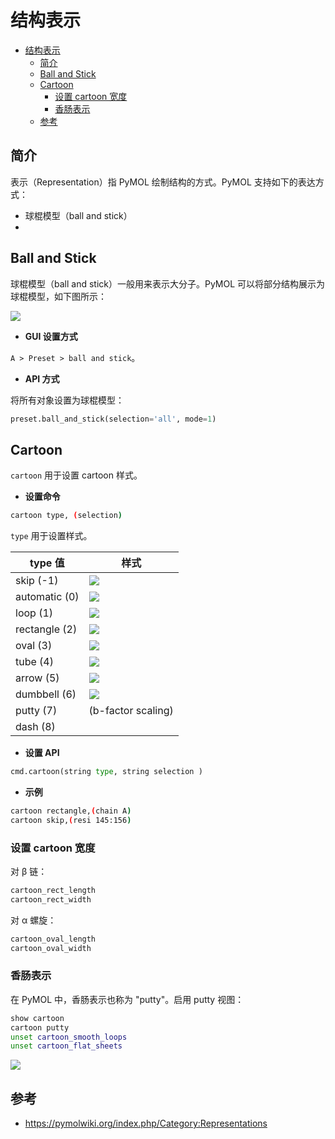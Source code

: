 # 结构表示

- [结构表示](#结构表示)
  - [简介](#简介)
  - [Ball and Stick](#ball-and-stick)
  - [Cartoon](#cartoon)
    - [设置 cartoon 宽度](#设置-cartoon-宽度)
    - [香肠表示](#香肠表示)
  - [参考](#参考)

## 简介

表示（Representation）指 PyMOL 绘制结构的方式。PyMOL 支持如下的表达方式：

- 球棍模型（ball and stick）
- 

## Ball and Stick

球棍模型（ball and stick）一般用来表示大分子。PyMOL 可以将部分结构展示为球棍模型，如下图所示：

![](images/2022-01-24-10-35-51.png)

- **GUI 设置方式**

`A > Preset > ball and stick`。

- **API 方式**

将所有对象设置为球棍模型：

```python
preset.ball_and_stick(selection='all', mode=1)
```

## Cartoon

`cartoon` 用于设置 cartoon 样式。

- **设置命令**

```sh
cartoon type, (selection)
```

`type` 用于设置样式。

|type 值|样式|
|---|---|
|skip (-1)| ![](images/2022-01-24-11-11-55.png)|
|automatic (0)| ![](images/2022-01-24-11-12-20.png)|
|loop (1)|![](images/2022-01-24-11-18-16.png)|
|rectangle (2)|![](images/2022-01-24-11-18-57.png)|
|oval (3)|![](images/2022-01-24-11-19-23.png)|
|tube (4)|![](images/2022-01-24-11-19-50.png)|
|arrow (5)|![](images/2022-01-24-11-20-15.png)|
|dumbbell (6)|![](images/2022-01-24-11-20-42.png)|
|putty (7)|(b-factor scaling)|
|dash (8)||

- **设置 API**

```python
cmd.cartoon(string type, string selection )
```

- **示例**

```sh
cartoon rectangle,(chain A)
cartoon skip,(resi 145:156)
```

### 设置 cartoon 宽度

对 β 链：

```sh
cartoon_rect_length
cartoon_rect_width
```

对 α 螺旋：

```sh
cartoon_oval_length
cartoon_oval_width
```

### 香肠表示

在 PyMOL 中，香肠表示也称为 "putty"。启用 putty 视图：

```sh
show cartoon
cartoon putty
unset cartoon_smooth_loops
unset cartoon_flat_sheets
```

![](images/2022-01-24-11-29-35.png)

## 参考

- https://pymolwiki.org/index.php/Category:Representations
